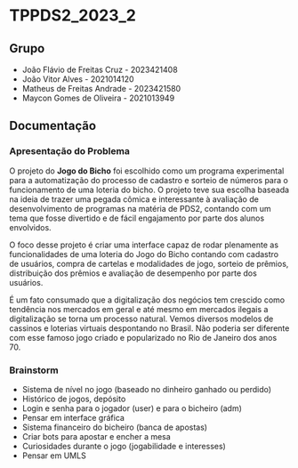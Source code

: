 # TPPDS2_2023_2

## Grupo

- João Flávio de Freitas Cruz - 2023421408
- João Vitor Alves - 2021014120
- Matheus de Freitas Andrade - 2023421580
- Maycon Gomes de Oliveira - 2021013949

## Documentação

### Apresentação do Problema

O projeto do **Jogo do Bicho** foi escolhido como um programa experimental para a automatização do processo de cadastro
e sorteio de números para o funcionamento de uma loteria do bicho. O projeto teve sua escolha baseada na ideia de
trazer uma pegada cômica e interessante à avaliação de desenvolvimento de programas na matéria de PDS2, contando com um
tema que fosse divertido e de fácil engajamento por parte dos alunos envolvidos.

O foco desse projeto é criar uma interface capaz de rodar plenamente as funcionalidades de uma loteria do Jogo do Bicho
contando com cadastro de usuários, compra de cartelas e modalidades de jogo, sorteio de prêmios, distribuição dos
prêmios e avaliação de desempenho por parte dos usuários.

É um fato consumado que a digitalização dos negócios tem crescido como tendência nos mercados em geral e até mesmo em
mercados ilegais a digitalização se torna um processo natural. Vemos diversos modelos de cassinos e loterias virtuais
despontando no Brasil. Não poderia ser diferente com esse famoso jogo criado e popularizado no Rio de Janeiro dos anos
70.

### Brainstorm

- Sistema de nível no jogo (baseado no dinheiro ganhado ou perdido)
- Histórico de jogos, depósito
- Login e senha para o jogador (user) e para o bicheiro (adm)
- Pensar em interface gráfica
- Sistema financeiro do bicheiro (banca de apostas)
- Criar bots para apostar e encher a mesa
- Curiosidades durante o jogo (jogabilidade e interesses)
- Pensar em UMLS
